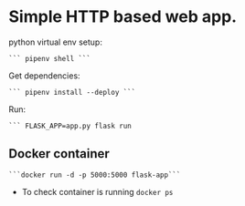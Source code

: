 # Simple HTTP based web app.

python virtual env setup:

    ``` pipenv shell ```

Get dependencies:

    ``` pipenv install --deploy ```

Run:

    ``` FLASK_APP=app.py flask run

## Docker container

    ```docker run -d -p 5000:5000 flask-app```

- To check container is running ```docker ps```